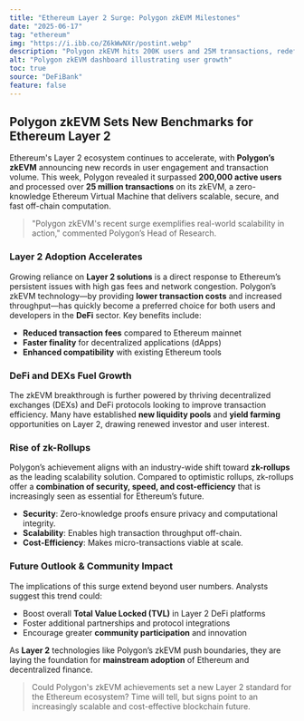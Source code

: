 ```yaml
---
title: "Ethereum Layer 2 Surge: Polygon zkEVM Milestones"
date: "2025-06-17"
tag: "ethereum"
img: "https://i.ibb.co/Z6kWwNXr/postint.webp"
description: "Polygon zkEVM hits 200K users and 25M transactions, redefining Ethereum scalability."
alt: "Polygon zkEVM dashboard illustrating user growth"
toc: true
source: "DeFiBank"
feature: false
---
```


## Polygon zkEVM Sets New Benchmarks for Ethereum Layer 2

Ethereum's Layer 2 ecosystem continues to accelerate, with **Polygon’s zkEVM** announcing new records in user engagement and transaction volume. This week, Polygon revealed it surpassed **200,000 active users** and processed over **25 million transactions** on its zkEVM, a zero-knowledge Ethereum Virtual Machine that delivers scalable, secure, and fast off-chain computation.

> "Polygon zkEVM's recent surge exemplifies real-world scalability in action," commented Polygon’s Head of Research.

### Layer 2 Adoption Accelerates

Growing reliance on **Layer 2 solutions** is a direct response to Ethereum’s persistent issues with high gas fees and network congestion. Polygon’s zkEVM technology—by providing **lower transaction costs** and increased throughput—has quickly become a preferred choice for both users and developers in the **DeFi** sector. Key benefits include:

- **Reduced transaction fees** compared to Ethereum mainnet
- **Faster finality** for decentralized applications (dApps)
- **Enhanced compatibility** with existing Ethereum tools

### DeFi and DEXs Fuel Growth

The zkEVM breakthrough is further powered by thriving decentralized exchanges (DEXs) and DeFi protocols looking to improve transaction efficiency. Many have established **new liquidity pools** and **yield farming** opportunities on Layer 2, drawing renewed investor and user interest.

### Rise of zk-Rollups

Polygon’s achievement aligns with an industry-wide shift toward **zk-rollups** as the leading scalability solution. Compared to optimistic rollups, zk-rollups offer a **combination of security, speed, and cost-efficiency** that is increasingly seen as essential for Ethereum’s future.

- **Security**: Zero-knowledge proofs ensure privacy and computational integrity.
- **Scalability**: Enables high transaction throughput off-chain.
- **Cost-Efficiency**: Makes micro-transactions viable at scale.

### Future Outlook & Community Impact

The implications of this surge extend beyond user numbers. Analysts suggest this trend could:

- Boost overall **Total Value Locked (TVL)** in Layer 2 DeFi platforms
- Foster additional partnerships and protocol integrations
- Encourage greater **community participation** and innovation

As **Layer 2** technologies like Polygon’s zkEVM push boundaries, they are laying the foundation for **mainstream adoption** of Ethereum and decentralized finance.

> Could Polygon's zkEVM achievements set a new Layer 2 standard for the Ethereum ecosystem? Time will tell, but signs point to an increasingly scalable and cost-effective blockchain future.